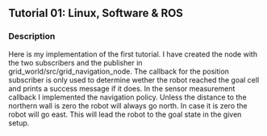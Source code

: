 
## Tutorial 01: Linux, Software & ROS

### Description

Here is my implementation of the first tutorial.
I have created the node with the two subscribers and the publisher in grid_world/src/grid_navigation_node.
The callback for the position subscriber is only used to determine wether the robot reached the goal cell and prints a success message if it does.
In the sensor measurement callback I implemented the navigation policy.
Unless the distance to the northern wall is zero the robot will always go north.
In case it is zero the robot will go east. This will lead the robot to the goal state in the given setup.
